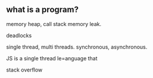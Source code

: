 ## what is a program?

memory heap, call stack
memory leak.

deadlocks

single thread, multi threads.
synchronous, asynchronous.

JS is a single thread le=anguage that 

stack overflow
